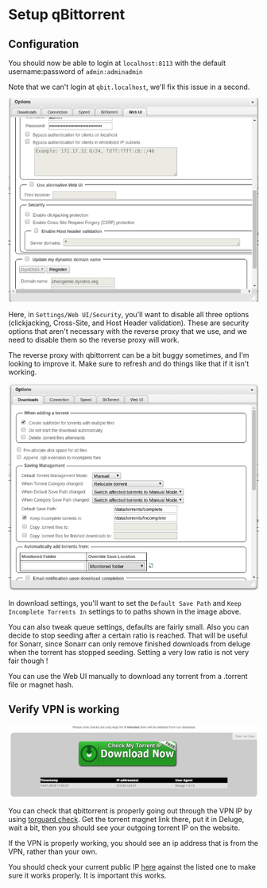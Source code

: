 # Setup qBittorrent

## Configuration

You should now be able to login at `localhost:8113` with the default username:password of `admin:adminadmin`

Note that we can't login at `qbit.localhost`, we'll fix this issue in a second.

![Qbit Settings Web UI](img/qbit-settings-web-ui.png)

Here, in `Settings/Web UI/Security`, you'll want to disable all three options (clickjacking, Cross-Site, and Host Header validation).
These are security options that aren't necessary with the reverse proxy that we use, and we need to disable them so the reverse proxy will work.

The reverse proxy with qbittorrent can be a bit buggy sometimes, and I'm looking to improve it. Make sure to refresh and do things like that if it isn't working.

![Qbit Settings Downloads](img/qbit-settings-downloads.png)

In download settings, you'll want to set the `Default Save Path` and `Keep Incomplete Torrents In` settings to to paths shown in the image above.

You can also tweak queue settings, defaults are fairly small. Also you can decide to stop seeding after a certain ratio is reached. That will be useful for Sonarr, since Sonarr can only remove finished downloads from deluge when the torrent has stopped seeding. Setting a very low ratio is not very fair though !

You can use the Web UI manually to download any torrent from a .torrent file or magnet hash.

## Verify VPN is working

![Torrent guard](img/torrent_guard.png)

You can check that qbittorrent is properly going out through the VPN IP by using [torguard check](https://torguard.net/checkmytorrentipaddress.php).
Get the torrent magnet link there, put it in Deluge, wait a bit, then you should see your outgoing torrent IP on the website.

If the VPN is properly working, you should see an ip address that is from the VPN, rather than your own.

You should check your current public IP [here](https://www.whatismyip.com/) against the listed one to make sure it works properly. It is important this works.
